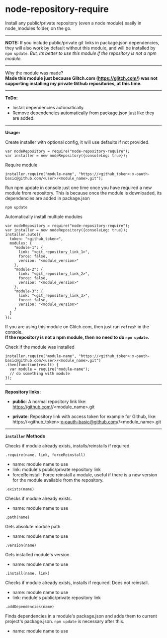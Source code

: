 # node-repository-require
Install any public/private repository (even a node module) easily in node_modules folder, on the go.

---------------------------------------------------

**NOTE:** If you include public/private git links in package.json dependencies, they will also work by default without this module, and will be installed by `npm update`. _But, its better to use this module if the repository is not a npm module._

---------------------------------------------------

Why the module was made?<br/>
**Made this module just because Glitch.com (https://glitch.com/) was not supporting installing my private Github repositories, at this time.**

---------------------------------------------------

**ToDo:**
- Install dependencies automatically.
- Remove dependencies automatically from package.json just like they are added.

---------------------------------------------------

**Usage:**

Create installer with optional config, it will use defaults if not provided.
```
var nodeRepository = require("node-repository-require");
var installer = new nodeRepository({consoleLog: true});
```

Require module
```
installer.require("module-name", "https://<github_token>:x-oauth-basic@github.com/<user>/<module_name>.git");
```

Run npm update in console just one time once you have required a new module from repository. This is because once the module is downloaded, its dependencies are added in package.json
```
npm update
```

Automatically install multiple modules
```
var nodeRepository = require("node-repository-require");
var installer = new nodeRepository({consoleLog: true});
installer.auto({
  token: "<github_token>",
  modules: {
    "module-1": {
      link: "<git_repository_link_1>",
      force: false,
      version: "<module_version>"
    },
    "module-2": {
      link: "<git_repository_link_2>",
      force: false,
      version: "<module_version>"
    },
    "module-3": {
      link: "<git_repository_link_3>",
      force: false,
      version: "<module_version>"
    }
  }
});
```

If you are using this module on Glitch.com, then just run `refresh` in the console.<br/>
**If the repository is not a npm module, then no need to do `npm update`.**

Check if the module was installed
```
installer.require("module-name", "https://<github_token>:x-oauth-basic@github.com/<user>/<module_name>.git")
.then(function(result) {
  var module = require("module-name");
  // do something with module
});
```

---------------------------------------------------

**Repository links:**

- **public**: A normal repository link like: https://github.com/<user>/<module_name>.git

- **private**: Repository link with access token for example for Github, like: https://<github_token>:x-oauth-basic@github.com/<user>/<module_name>.git

---------------------------------------------------

**`installer` Methods**

Checks if module already exists, installs/reinstalls if required.

`.require(name, link, forceReinstall)`
- name: module name to use
- link: module's public/private repository link
- forceReinstall: Force reinstall a module, useful if there is a new version for the module available from the repository.

`.exists(name)`

Checks if module already exists.

- name: module name to use

`.path(name)`

Gets absolute module path.

- name: module name to use

`.version(name)`

Gets installed module's version.

- name: module name to use

`.install(name, link)`

Checks if module already exists, installs if required. Does not reinstall.

- name: module name to use
- link: module's public/private repository link

`.addDependencies(name)`

Finds dependencies in a module's package.json and adds them to current project's package.json. `npm update` is necessary after this.

- name: module name to use